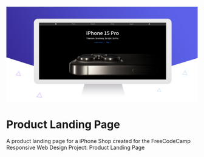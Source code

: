 ![Product Landing Page](/FreeCodeCamp/prj04_prodpage/img/prodpage.png)

# Product Landing Page
A product landing page for a iPhone Shop created for the FreeCodeCamp Responsive Web Design Project: Product Landing Page<br/>